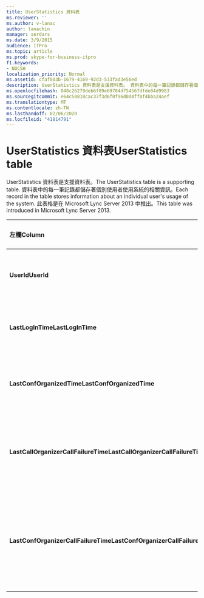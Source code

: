 ```yaml
---
title: UserStatistics 資料表
ms.reviewer: ''
ms.author: v-lanac
author: lanachin
manager: serdars
ms.date: 3/9/2015
audience: ITPro
ms.topic: article
ms.prod: skype-for-business-itpro
f1.keywords:
- NOCSH
localization_priority: Normal
ms.assetid: cfaf803b-1679-4169-92d3-533fad3e56ed
description: UserStatistics 資料表是支援資料表。 資料表中的每一筆記錄都儲存著個別使用者使用系統的相關資訊。 此表格是在 Microsoft Lync Server 2013 中推出。
ms.openlocfilehash: 048c26279deb6f89e69784d754567dfde84d9983
ms.sourcegitcommit: e64c50818cac37f3d6f0f96d0d4ff0f4bba24aef
ms.translationtype: MT
ms.contentlocale: zh-TW
ms.lasthandoff: 02/06/2020
ms.locfileid: "41814791"
---
```

# <a name="userstatistics-table"></a><span data-ttu-id="b394c-105">UserStatistics 資料表</span><span class="sxs-lookup"><span data-stu-id="b394c-105">UserStatistics table</span></span>
 
<span data-ttu-id="b394c-106">UserStatistics 資料表是支援資料表。</span><span class="sxs-lookup"><span data-stu-id="b394c-106">The UserStatistics table is a supporting table.</span></span> <span data-ttu-id="b394c-107">資料表中的每一筆記錄都儲存著個別使用者使用系統的相關資訊。</span><span class="sxs-lookup"><span data-stu-id="b394c-107">Each record in the table stores information about an individual user's usage of the system.</span></span> <span data-ttu-id="b394c-108">此表格是在 Microsoft Lync Server 2013 中推出。</span><span class="sxs-lookup"><span data-stu-id="b394c-108">This table was introduced in Microsoft Lync Server 2013.</span></span>
  
|<span data-ttu-id="b394c-109">**左欄**</span><span class="sxs-lookup"><span data-stu-id="b394c-109">**Column**</span></span>|<span data-ttu-id="b394c-110">**資料類型**</span><span class="sxs-lookup"><span data-stu-id="b394c-110">**Data Type**</span></span>|<span data-ttu-id="b394c-111">**索引鍵/索引**</span><span class="sxs-lookup"><span data-stu-id="b394c-111">**Key/Index**</span></span>|<span data-ttu-id="b394c-112">**詳細資料**</span><span class="sxs-lookup"><span data-stu-id="b394c-112">**Details**</span></span>|
|:-----|:-----|:-----|:-----|
|<span data-ttu-id="b394c-113">**UserId**</span><span class="sxs-lookup"><span data-stu-id="b394c-113">**UserId**</span></span> <br/> |<span data-ttu-id="b394c-114">int</span><span class="sxs-lookup"><span data-stu-id="b394c-114">int</span></span>  <br/> |<span data-ttu-id="b394c-115">首選</span><span class="sxs-lookup"><span data-stu-id="b394c-115">Primary</span></span>  <br/> |<span data-ttu-id="b394c-116">標識此使用者的唯一號碼。</span><span class="sxs-lookup"><span data-stu-id="b394c-116">Unique number identifying this user.</span></span>  <br/> |
|<span data-ttu-id="b394c-117">**LastLogInTime**</span><span class="sxs-lookup"><span data-stu-id="b394c-117">**LastLogInTime**</span></span> <br/> |<span data-ttu-id="b394c-118">datetime</span><span class="sxs-lookup"><span data-stu-id="b394c-118">datetime</span></span>  <br/> ||<span data-ttu-id="b394c-119">使用者最後一次登入的時間。</span><span class="sxs-lookup"><span data-stu-id="b394c-119">Last time the user logged in.</span></span>  <br/> |
|<span data-ttu-id="b394c-120">**LastConfOrganizedTime**</span><span class="sxs-lookup"><span data-stu-id="b394c-120">**LastConfOrganizedTime**</span></span> <br/> |<span data-ttu-id="b394c-121">datetime</span><span class="sxs-lookup"><span data-stu-id="b394c-121">datetime</span></span>  <br/> ||<span data-ttu-id="b394c-122">使用者最後一次組織會議的時間。</span><span class="sxs-lookup"><span data-stu-id="b394c-122">Last time the user organized a conference.</span></span>  <br/> |
|<span data-ttu-id="b394c-123">**LastCallOrganizerCallFailureTime**</span><span class="sxs-lookup"><span data-stu-id="b394c-123">**LastCallOrganizerCallFailureTime**</span></span> <br/> |<span data-ttu-id="b394c-124">datetime</span><span class="sxs-lookup"><span data-stu-id="b394c-124">datetime</span></span>  <br/> ||<span data-ttu-id="b394c-125">使用者最後一次遇到通話失敗的問題。</span><span class="sxs-lookup"><span data-stu-id="b394c-125">Last time the user experienced a call failure.</span></span>  <br/> |
|<span data-ttu-id="b394c-126">**LastConfOrganizerCallFailureTime**</span><span class="sxs-lookup"><span data-stu-id="b394c-126">**LastConfOrganizerCallFailureTime**</span></span> <br/> |<span data-ttu-id="b394c-127">datetime</span><span class="sxs-lookup"><span data-stu-id="b394c-127">datetime</span></span>  <br/> ||<span data-ttu-id="b394c-128">使用者最後一次遇到「會議召集人」通話失敗的問題。</span><span class="sxs-lookup"><span data-stu-id="b394c-128">Last time the user experienced a call failure as a conference organizer.</span></span>  <br/> |
   

